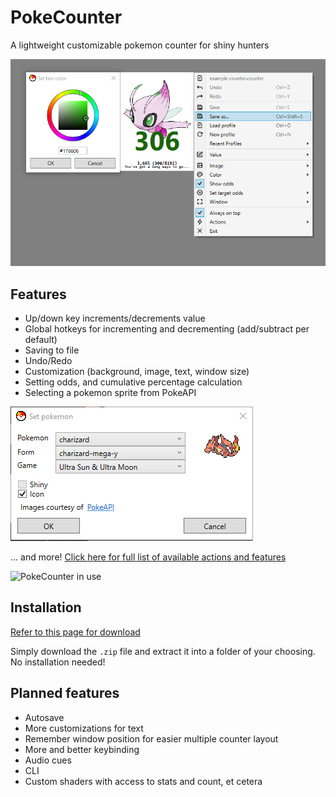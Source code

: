 # PokeCounter
A lightweight customizable pokemon counter for shiny hunters

![Overview of PokeCounter](img/readme/app-overview.png)

## Features

- Up/down key increments/decrements value
- Global hotkeys for incrementing and decrementing (add/subtract per default)
- Saving to file
- Undo/Redo
- Customization (background, image, text, window size)
- Setting odds, and cumulative percentage calculation
- Selecting a pokemon sprite from PokeAPI

![Pokemon sprite being chosen from PokeAPI popup](img/readme/pokemon-selector.png)

... and more!
[Click here for full list of available actions and features](FEATURES.md)

![PokeCounter in use](img/readme/example.gif)

## Installation

[Refer to this page for download](https://github.com/totalaj/poke-counter/releases)

Simply download the `.zip` file and extract it into a folder of your choosing. No installation needed!

## Planned features

- Autosave
- More customizations for text
- Remember window position for easier multiple counter layout
- More and better keybinding
- Audio cues
- CLI
- Custom shaders with access to stats and count, et cetera
